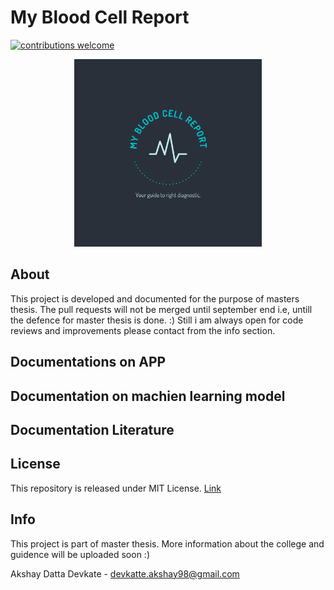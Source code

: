# My Blood Cell Report 
[![contributions welcome](https://img.shields.io/badge/contributions-welcome-brightgreen.svg?style=flat)](https://github.com/dwyl/esta/issues)




<p align="center">
  <img width="300" height="300" src="https://github.com/AkshayDevkate/CoreML/blob/main/Final/Final/Assets.xcassets/App%20icon.imageset/applogo.png">
</p>



## About
This project is developed and documented for the purpose of masters thesis. The pull requests will not be merged until september end i.e, untill the defence for master thesis is done. :) Still i am always open for code reviews and improvements please contact from the info section. 

## Documentations on APP


## Documentation on machien learning model


## Documentation Literature 


## License 
This repository is released under MIT License. [Link](https://github.com/AkshayDevkate/CoreML/blob/main/LICENSE)

## Info
This project is part of master thesis. More information about the college and guidence will be uploaded soon :)

Akshay Datta Devkate - devkatte.akshay98@gmail.com








